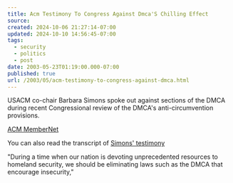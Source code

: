 ```yaml
---
title: Acm Testimony To Congress Against Dmca'S Chilling Effect
source: 
created: 2024-10-06 21:27:14-07:00
updated: 2024-10-10 14:56:45-07:00
tags:
  - security
  - politics
  - post
date: 2003-05-23T01:19:00.000-07:00
published: true
url: /2003/05/acm-testimony-to-congress-against-dmca.html
---
```



USACM co-chair Barbara Simons spoke out against sections of the DMCA during recent Congressional review of the DMCA's anti-circumvention provisions.  
  
[ACM MemberNet](http://www.acm.org/membernet/stories/usacm_05-03.html "ACM MemberNet")  
  
You can also read the transcript of [Simons' testimony](http://www.acm.org/usacm/Testimony/Simons_LOC_Copyright.htm)  
  
"During a time when our nation is devoting unprecedented resources to homeland security, we should be eliminating laws such as the DMCA that encourage insecurity,"